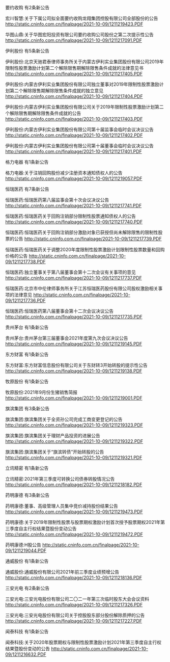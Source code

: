 要约收购 有2条新公告 

宏川智慧:关于下属公司拟全面要约收购龙翔集团控股有限公司全部股份的公告 http://static.cninfo.com.cn/finalpage/2021-10-09/1211219423.PDF 

华图山鼎:关于华图宏阳投资有限公司要约收购公司股份之第二次提示性公告 http://static.cninfo.com.cn/finalpage/2021-10-09/1211217091.PDF 

伊利股份 有5条新公告 

伊利股份:北京天驰君泰律师事务所关于内蒙古伊利实业集团股份有限公司2019年限制性股票激励计划第二个解除限售期解除限售条件成就的法律意见书 http://static.cninfo.com.cn/finalpage/2021-10-09/1211217405.PDF 

伊利股份:内蒙古伊利实业集团股份有限公司独立董事对2019年限制性股票激励计划第二个解除限售期解除限售条件成就的独立意见 http://static.cninfo.com.cn/finalpage/2021-10-09/1211217404.PDF 

伊利股份:内蒙古伊利实业集团股份有限公司关于2019年限制性股票激励计划第二个解除限售期解除限售条件成就的公告 http://static.cninfo.com.cn/finalpage/2021-10-09/1211217403.PDF 

伊利股份:内蒙古伊利实业集团股份有限公司第十届监事会临时会议决议公告 http://static.cninfo.com.cn/finalpage/2021-10-09/1211217402.PDF 

伊利股份:内蒙古伊利实业集团股份有限公司第十届董事会临时会议决议公告 http://static.cninfo.com.cn/finalpage/2021-10-09/1211217401.PDF 

格力电器 有1条新公告 

格力电器:关于注销回购股份减少注册资本通知债权人的公告 http://static.cninfo.com.cn/finalpage/2021-10-09/1211219057.PDF 

恒瑞医药 有7条新公告 

恒瑞医药:恒瑞医药第八届监事会第十次会议决议公告 http://static.cninfo.com.cn/finalpage/2021-10-09/1211217741.PDF 

恒瑞医药:恒瑞医药关于回购注销部分限制性股票通知债权人的公告 http://static.cninfo.com.cn/finalpage/2021-10-09/1211217740.PDF 

恒瑞医药:恒瑞医药关于回购注销部分激励对象已获授但尚未解除限售的限制性股票的公告 http://static.cninfo.com.cn/finalpage/2021-10-09/1211217739.PDF 

恒瑞医药:恒瑞医药关于调整2020年度限制性股票激励计划限制性股票数量和回购价格的公告 http://static.cninfo.com.cn/finalpage/2021-10-09/1211217738.PDF 

恒瑞医药:独立董事关于第八届董事会第十二次会议有关事项的意见 http://static.cninfo.com.cn/finalpage/2021-10-09/1211217737.PDF 

恒瑞医药:北京市中伦律师事务所关于江苏恒瑞医药股份有限公司股权激励相关事项的法律意见 http://static.cninfo.com.cn/finalpage/2021-10-09/1211217736.PDF 

恒瑞医药:恒瑞医药第八届董事会第十二次会议决议公告 http://static.cninfo.com.cn/finalpage/2021-10-09/1211217735.PDF 

贵州茅台 有1条新公告 

贵州茅台:贵州茅台第三届董事会2021年度第九次会议决议公告 http://static.cninfo.com.cn/finalpage/2021-10-09/1211219145.PDF 

东方财富 有1条新公告 

东方财富:东方财富信息股份有限公司关于东财转3开始转股的提示性公告 http://static.cninfo.com.cn/finalpage/2021-10-09/1211219138.PDF 

牧原股份 有1条新公告 

牧原股份:2021年9月份生猪销售简报 http://static.cninfo.com.cn/finalpage/2021-10-09/1211219001.PDF 

旗滨集团 有3条新公告 

旗滨集团:旗滨集团关于全资孙公司完成工商变更登记的公告 http://static.cninfo.com.cn/finalpage/2021-10-09/1211219323.PDF 

旗滨集团:旗滨集团关于理财产品投资的进展公告 http://static.cninfo.com.cn/finalpage/2021-10-09/1211219322.PDF 

旗滨集团:旗滨集团关于“旗滨转债”开始转股的公告 http://static.cninfo.com.cn/finalpage/2021-10-09/1211219321.PDF 

立讯精密 有1条新公告 

立讯精密:2021年第三季度可转换公司债券转股情况公告 http://static.cninfo.com.cn/finalpage/2021-10-09/1211218182.PDF 

药明康德 有3条新公告 

药明康德:董事、高级管理人员集中竞价减持股份结果公告 http://static.cninfo.com.cn/finalpage/2021-10-09/1211219473.PDF 

药明康德:关于2019年限制性股票与股票期权激励计划首次授予股票期权2021年第三季度自主行权结果暨股份变动公告 http://static.cninfo.com.cn/finalpage/2021-10-09/1211219472.PDF 

药明康德:H股公告 http://static.cninfo.com.cn/finalpage/2021-10-09/1211219044.PDF 

通威股份 有1条新公告 

通威股份:通威股份有限公司2021年前三季度业绩预增公告 http://static.cninfo.com.cn/finalpage/2021-10-09/1211218136.PDF 

三安光电 有2条新公告 

三安光电:三安光电股份有限公司二〇二一年第三次临时股东大会会议资料 http://static.cninfo.com.cn/finalpage/2021-10-09/1211217326.PDF 

三安光电:三安光电股份有限公司关于控股股东部分股份解除质押的公告 http://static.cninfo.com.cn/finalpage/2021-10-09/1211217227.PDF 

闻泰科技 有1条新公告 

闻泰科技:关于2020年股票期权与限制性股票激励计划2021年第三季度自主行权结果暨股份变动的公告 http://static.cninfo.com.cn/finalpage/2021-10-09/1211216632.PDF 

